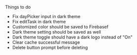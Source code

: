 Things to do

- Fix dayPicker input in dark theme
- Fix editTask in dark theme
- Customized color should be saved to Firebasef
- Dark theme setting should be saved as well
- Dark theme toggle should have a dark logo instead of "On"
- Clear cache successful message
- Delete button prompt before deleting
